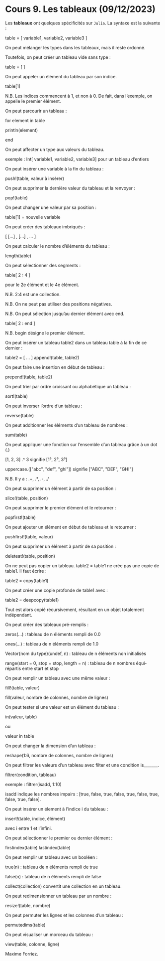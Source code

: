 # Cours 9. Les tableaux (09/12/2023)

Les **tableaux** ont quelques spécificités sur `Julia`. La syntaxe est la suivante :

table = [ variable1, variable2, variable3 ]

On peut mélanger les types dans les tableaux, mais il reste ordonné.

Toutefois, on peut créer un tableau vide sans type :

table = [ ]

On peut appeler un élément du tableau par son indice.

table[1]

N.B. Les indices commencent à 1, et non à 0. De fait, dans l’exemple, on appelle le premier élément.

On peut parcourir un tableau :

for element in table

println(element)

end

On peut affecter un type aux valeurs du tableau.

exemple : Int[ variable1, variable2, variable3] pour un tableau d’entiers

On peut insérer une variable à la fin du tableau :

push!(table, valeur à insérer)

On peut supprimer la dernière valeur du tableau et la renvoyer :

pop!(table)

On peut changer une valeur par sa position :

table[1] = nouvelle variable

On peut créer des tableaux imbriqués :

[ [...] , [...] , ... ]

On peut calculer le nombre d’éléments du tableau :

length(table)

On peut sélectionner des segments :

table[ 2 : 4 ]

pour le 2e élément et le 4e élément.

N.B. 2:4 est une collection.

N.B. On ne peut pas utiliser des positions négatives.

N.B. On peut sélection jusqu’au dernier élément avec end.

table[ 2 : end ]

N.B. begin désigne le premier élément.

On peut insérer un tableau table2 dans un tableau table à la fin de ce dernier :

table2 = [ ... ] append!(table, table2)

On peut faire une insertion en début de tableau :

prepend!(table, table2)

On peut trier par ordre croissant ou alphabétique un tableau :

sort!(table)

On peut inverser l’ordre d’un tableau :

reverse(table)

On peut additionner les éléments d’un tableau de nombres :

sum(table)

On peut appliquer une fonction sur l’ensemble d’un tableau grâce à un dot (.)

[1, 2, 3] .^ 3 signifie [1³, 2³, 3³]

uppercase.(["abc", "def", "ghi"]) signifie ["ABC", "DEF", "GHI"]

N.B. Il y a : .+, .*, .-, ./

On peut supprimer un élément à partir de sa position :

slice!(table, position)

On peut supprimer le premier élément et le retourner :

popfirst!(table)

On peut ajouter un élément en début de tableau et le retourner :

pushfirst!(table, valeur)

On peut supprimer un élément à partir de sa position :

deleteat!(table, position)

On ne peut pas copier un tableau. table2 = table1 ne crée pas une copie de table1. Il faut écrire :

table2 = copy(table1)

On peut créer une copie profonde de table1 avec :

table2 = deepcopy(table1)

Tout est alors copié récursivement, résultant en un objet totalement indépendant.

On peut créer des tableaux pré-remplis :

zeros(...) : tableau de n éléments rempli de 0.0

ones(...) : tableau de n éléments rempli de 1.0

Vector{nom du type}(undef, n) : tableau de n éléments non initialisés

range(start = 0, stop = stop, length = n) : tableau de n nombres équi-répartis entre start et stop

On peut remplir un tableau avec une même valeur :

fill!(table, valeur)

fill(valeur, nombre de colonnes, nombre de lignes)

On peut tester si une valeur est un élément du tableau :

in(valeur, table)

ou

valeur in table

On peut changer la dimension d’un tableau :

reshape(1:6, nombre de colonnes, nombre de lignes)

On peut filtrer les valeurs d’un tableau avec filter et une condition is_______.

filtrer(condition, tableau)

exemple : filtrer(isadd, 1:10)

isadd indique les nombres impairs : [true, false, true, false, true, false, true, false, true, false].

On peut insérer un élement à l’indice i du tableau :

insert!(table, indice, élément)

avec i entre 1 et l’infini.

On peut sélectionner le premier ou dernier élément :

firstindex(table) lastindex(table)

On peut remplir un tableau avec un booléen :

true(n) : tableau de n éléments rempli de true

false(n) : tableau de n éléments rempli de false

collect(collection) convertit une collection en un tableau.

On peut redimensionner un tableau par un nombre :

resize!(table, nombre)

On peut permuter les lignes et les colonnes d’un tableau :

permutedims(table)

On peut visualiser un morceau du tableau :

view(table, colonne, ligne)

Maxime Forriez.